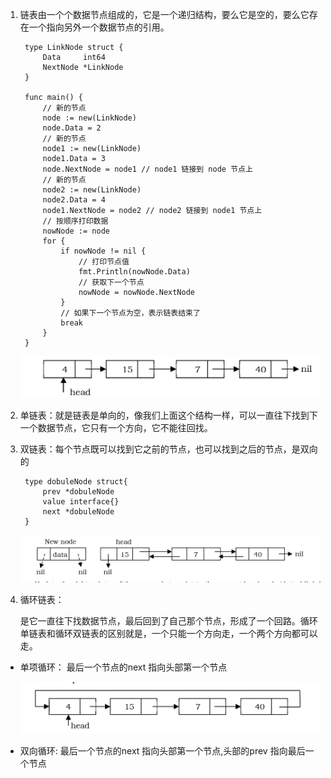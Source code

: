 1. 链表由一个个数据节点组成的，它是一个递归结构，要么它是空的，要么它存在一个指向另外一个数据节点的引用。

        type LinkNode struct {
            Data     int64
            NextNode *LinkNode
        }

        func main() {
            // 新的节点
            node := new(LinkNode)
            node.Data = 2
            // 新的节点
            node1 := new(LinkNode)
            node1.Data = 3
            node.NextNode = node1 // node1 链接到 node 节点上
            // 新的节点
            node2 := new(LinkNode)
            node2.Data = 4
            node1.NextNode = node2 // node2 链接到 node1 节点上
            // 按顺序打印数据
            nowNode := node
            for {
                if nowNode != nil {
                    // 打印节点值
                    fmt.Println(nowNode.Data)
                    // 获取下一个节点
                    nowNode = nowNode.NextNode
                }
                // 如果下一个节点为空，表示链表结束了
                break
            }
        }

   ![avatar](../../assets/LinkedList.jpg)

2. 单链表：就是链表是单向的，像我们上面这个结构一样，可以一直往下找到下一个数据节点，它只有一个方向，它不能往回找。

3. 双链表：每个节点既可以找到它之前的节点，也可以找到之后的节点，是双向的

        type dobuleNode struct{
            prev *dobuleNode
            value interface{}
            next *dobuleNode
        }
    
   ![avatar](../../assets/double-Linkedlist.jpg)

4. 循环链表：

   是它一直往下找数据节点，最后回到了自己那个节点，形成了一个回路。循环单链表和循环双链表的区别就是，一个只能一个方向走，一个两个方向都可以走。

+ 单项循环： 最后一个节点的next 指向头部第一个节点

   ![avatar](../../assets/xLinkList.jpg)

+ 双向循环: 最后一个节点的next 指向头部第一个节点,头部的prev 指向最后一个节点